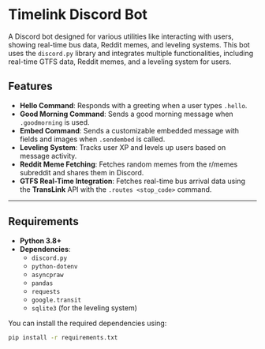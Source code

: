 # Timelink Discord Bot

A Discord bot designed for various utilities like interacting with users, showing real-time bus data, Reddit memes, and leveling systems. This bot uses the `discord.py` library and integrates multiple functionalities, including real-time GTFS data, Reddit memes, and a leveling system for users.

## Features
- **Hello Command**: Responds with a greeting when a user types `.hello`.
- **Good Morning Command**: Sends a good morning message when `.goodmorning` is used.
- **Embed Command**: Sends a customizable embedded message with fields and images when `.sendembed` is called.
- **Leveling System**: Tracks user XP and levels up users based on message activity.
- **Reddit Meme Fetching**: Fetches random memes from the r/memes subreddit and shares them in Discord.
- **GTFS Real-Time Integration**: Fetches real-time bus arrival data using the **TransLink** API with the `.routes <stop_code>` command.

---

## Requirements

- **Python 3.8+**
- **Dependencies**:
    - `discord.py`
    - `python-dotenv`
    - `asyncpraw`
    - `pandas`
    - `requests`
    - `google.transit`
    - `sqlite3` (for the leveling system)

You can install the required dependencies using:

```bash
pip install -r requirements.txt


